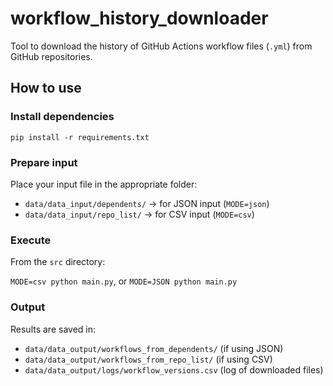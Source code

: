 
# workflow_history_downloader

Tool to download the history of GitHub Actions workflow files (`.yml`) from GitHub repositories.

## How to use

### Install dependencies

``pip install -r requirements.txt``

### Prepare input

Place your input file in the appropriate folder:

* `data/data_input/dependents/` → for JSON input (`MODE=json`)
* `data/data_input/repo_list/` → for CSV input (`MODE=csv`)


### Execute

From the `src` directory:

``MODE=csv python main.py``, or
``MODE=JSON python main.py``

### Output

Results are saved in:

* `data/data_output/workflows_from_dependents/` (if using JSON)
* `data/data_output/workflows_from_repo_list/` (if using CSV)
* `data/data_output/logs/workflow_versions.csv` (log of downloaded files)

